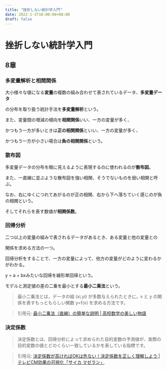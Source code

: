 ```yaml
---
title: "挫折しない統計学入門"
date: 2022-1-3T10:00:00+08:00
draft: false
---
```

# 挫折しない統計学入門



## 8章



### 多変量解析と相関関係



大小様々な値になる**変量**の複数の組み合わせて表されているデータ、**多変量データ**



の分布を取り扱う統計手法を**多変量解析**という。



また、変量間の増減の傾向を**相関関係**いい、一方の変量が多く、



かつもう一方が多いときは**正の相関関係**といい、一方の変量が多く、



かつもう一方が小さい場合は**負の相関関係**という。



### 散布図



多変量データの分布を眼に見えるように表現するのに使われるのが**散布図**。



また、一直線に並ぶような散布図を強い相関、そうでないものを弱い相関と呼ぶ。



なお、右にゆくにつれてあがるのが正の相関、右から下へ落ちていく感じのが負の相関という。



そしてそれらを表す数値が**相関係数**。



### 回帰分析



二つ以上の変量の組みで表されるデータがあるとき、ある変量と他の変量との



関係を求める方法の一つ。



回帰分析をすることで、一方の変量によって、他方の変量がどのように変わるかがわかる。



y = a + bxみたいな回帰を線形単回帰という。



モデルと測定値の差の二乗を最小とする**最小二乗法**という。



> 最小二乗法とは，データの組 (xi,yi) が多数与えられたときに，x と y の関係を表すもっともらしい関数 y=f(x) を求める方法です。



> 引用元: [最小二乗法（直線）の簡単な説明 | 高校数学の美しい物語](https://mathtrain.jp/leastsquares)



### 決定係数



> 決定係数とは、回帰分析によって求められた目的変数の予測値が、実際の目的変数の値とどのくらい一致しているかを表している指標です。



> 引用元: [決定係数が高ければOKは危ない！決定係数を正しく理解しよう | テレビCM効果の可視化「サイカ マゼラン」](https://xica.net/magellan/marketing-idea/stats/about-coefficient-of-determination/#:~:text=%E6%B1%BA%E5%AE%9A%E4%BF%82%E6%95%B0%E3%81%A8%E3%81%AF%E3%80%81%E5%9B%9E%E5%B8%B0,%E9%87%8D%E5%9B%9E%E5%B8%B0%E5%88%86%E6%9E%90%E3%81%8C%E3%81%82%E3%82%8A%E3%81%BE%E3%81%99%E3%80%82)
